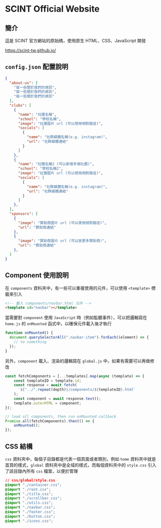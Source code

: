 # SCINT Official Website
## 簡介

這是 SCINT 官方網站的原始碼，使用原生 HTML、CSS、JavaScript 開發

https://scint-tw.github.io/

## `config.json` 配置說明

```json
{
  "about-us": [
    "寫一些關於我們的資訊",
    "寫一些關於我們的資訊",
    "寫一些關於我們的資訊"
  ],
  "clubs": [
    {
      "name": "社團名稱",
      "school": "學校名稱",
      "image": "社團圖片 url (可以使用相對路徑)",
      "socials": [
        {
          "name": "社群媒體名稱(e.g. instagram)",
          "url": "社群媒體連結"
        }
      ]
    },
    {
      "name": "社團名稱2 (可以新增多個社團)",
      "school": "學校名稱2",
      "image": "社團圖片 url (可以使用相對路徑)",
      "socials": [
        {
          "name": "社群媒體名稱(e.g. instagram)",
          "url": "社群媒體連結"
        }
      ]
    },
  ],
  "sponsors": [
    {
      "image": "贊助商圖片 url (可以使用相對路徑)",
      "url": "贊助商連結"
    },
    {
      "image": "贊助商圖片 url (可以放更多贊助商)",
      "url": "贊助商連結"
    },
  ]
}

```

## Component 使用說明

在 `components` 資料夾中，有一些可以重複使用的元件，可以使用 `<template>` 標籤來引入
```html
<!-- 載入 components/navbar.html 元件 -->
<template id="navbar"></template>
```
當需要對 `component` 使用 `JavaScript` 時（例如監聽事件），可以把邏輯寫在 `home.js` 的 `onMounted` 函式中，以確保元件載入後才執行
```js
function onMounted() {
  document.querySelectorAll(".navbar-item").forEach((element) => {
    // to something
  });
}
```
另外，`component` 載入、渲染的邏輯寫在 `global.js` 中，如果有需要可以再做修改
```js
const fetchComponents = [...templates].map(async (template) => {
    const templateID = template.id;
    const response = await fetch(
      `${"../".repeat(depth)}/components/${templateID}.html`
    );
    const component = await response.text();
    template.outerHTML = component;
});

// load all components, then run onMounted callback
Promise.all(fetchComponents).then(() => {
    onMounted();
});
```

## CSS 結構 
`css` 資料夾中，每個子目錄都是代表一個頁面或者類別，例如 `home` 資料夾中就是首頁的樣式，`global` 資料夾中是全域的樣式，而每個資料夾中的 `style.css` 引入了該目錄內所有 `css` 檔案，以便於管理

```css
// css/global/style.css
@import "./container.css";
@import "./root.css";
@import "./title.css";
@import "./scrollbar.css";
@import "./utils.css";
@import "./navbar.css";
@import "./footer.css";
@import "./button.css";
@import "./icons.css";
```

